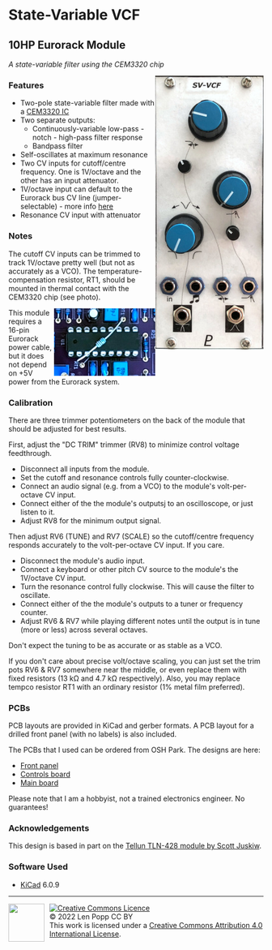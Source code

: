 # State-Variable VCF

## 10HP Eurorack Module

_A state-variable filter using the CEM3320 chip_

<img src="VCF-SV.jpg" style="float:right">

### Features
- Two-pole state-variable filter made with a [CEM3320 IC](https://electricdruid.net/wp-content/uploads/2017/06/CEM3320-VCF.pdf)
- Two separate outputs:
    - Continuously-variable low-pass - notch - high-pass filter response
    - Bandpass filter
- Self-oscillates at maximum resonance
- Two CV inputs for cutoff/centre frequency. One is 1V/octave and the other has an input attenuator.
- 1V/octave input can default to the Eurorack bus CV line (jumper-selectable) - more info [here](https://lenp.net/synth/eurorack-bus-cv-gate.html)
- Resonance CV input with attenuator

### Notes
The cutoff CV inputs can be trimmed to track 1V/octave pretty well (but not as accurately as a VCO). The temperature-compensation resistor, RT1, should be mounted in thermal contact with the CEM3320 chip (see photo).

<img src="tempco.jpg" style="float:right">

This module requires a 16-pin Eurorack power cable, but it does not depend on +5V power from the Eurorack system.

### Calibration
There are three trimmer potentiometers on the back of the module that should be adjusted for best results.

First, adjust the "DC TRIM" trimmer (RV8) to minimize control voltage feedthrough.
- Disconnect all inputs from the module.
- Set the cutoff and resonance controls fully counter-clockwise.
- Connect an audio signal (e.g. from a VCO) to the module's volt-per-octave CV input.
- Connect either of the the module's outputsj to an oscilloscope, or just listen to it.
- Adjust RV8 for the minimum output signal.

Then adjust RV6 (TUNE) and RV7 (SCALE) so the cutoff/centre frequency responds accurately to the volt-per-octave CV input. If you care.
- Disconnect the module's audio input.
- Connect a keyboard or other pitch CV source to the module's the 1V/octave CV input.
- Turn the resonance control fully clockwise. This will cause the filter to oscillate.
- Connect either of the the module's outputs to a tuner or frequency counter.
- Adjust RV6 & RV7 while playing different notes until the output is in tune (more or less) across several octaves.

Don't expect the tuning to be as accurate or as stable as a VCO.

If you don't care about precise volt/octave scaling, you can just set the trim pots RV6 & RV7 somewhere near the middle, or even replace them with fixed resistors (13 kΩ and 4.7 kΩ respectively). Also, you may replace tempco resistor RT1 with an ordinary resistor (1% metal film preferred).

### PCBs
PCB layouts are provided in KiCad and gerber formats. A PCB layout for a drilled front panel (with no labels) is also included.

The PCBs that I used can be ordered from OSH Park. The designs are here:
- [Front panel](https://oshpark.com/shared_projects/KgoN3yfz)
- [Controls board](https://oshpark.com/shared_projects/U095EDGt)
- [Main board](https://oshpark.com/shared_projects/O1sdHBEZ)

Please note that I am a hobbyist, not a trained electronics engineer. No guarantees!

### Acknowledgements

This design is based in part on the [Tellun TLN-428 module by Scott Juskiw](http://www.tellun.com/motm/diy/tln428/TLN-428.html).

### Software Used

* [KiCad](https://www.kicad.org/) 6.0.9

<hr /><div><div style="float:left; padding-right:10px;"><img src="https://i0.wp.com/www.oshwa.org/wp-content/uploads/2014/03/oshw-logo-100-px.png" width=71 height=75 /></div><div style="xfloat:left; padding-left:10px;"><a rel="license" href="http://creativecommons.org/licenses/by/4.0/"><img alt="Creative Commons Licence" style="border-width:0;" src="https://i.creativecommons.org/l/by/4.0/88x31.png" /></a><br />© 2022 Len Popp CC BY<br />This work is licensed under a <a rel="license" href="http://creativecommons.org/licenses/by/4.0/">Creative Commons Attribution 4.0 International License</a>.</div></div>
